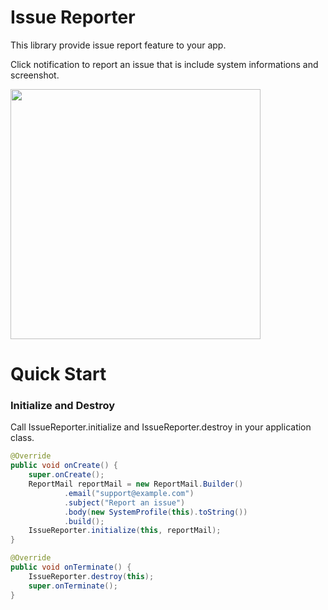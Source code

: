 Issue Reporter
============

This library provide issue report feature to your app.

Click notification to report an issue that is include system informations and screenshot.

<img src="./static/issue-reporter.gif" width="400dp"/>

# Quick Start

### Initialize and Destroy

Call IssueReporter.initialize and IssueReporter.destroy in your application class.

```java
@Override
public void onCreate() {
    super.onCreate();
    ReportMail reportMail = new ReportMail.Builder()
            .email("support@example.com")
            .subject("Report an issue")
            .body(new SystemProfile(this).toString())
            .build();
    IssueReporter.initialize(this, reportMail);
}

@Override
public void onTerminate() {
    IssueReporter.destroy(this);
    super.onTerminate();
}
```

